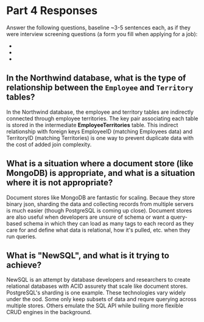 # Part 4 Responses

Answer the following questions, baseline ~3-5 sentences each, as if they were
interview screening questions (a form you fill when applying for a job):

-
-
-

## In the Northwind database, what is the type of relationship between the `Employee` and `Territory` tables?

In the Northwind database, the employee and territory tables are indirectly connected through employee territories.  The key pair associating each table is stored in the intermediate **EmployeeTerritories** table.  This indirect relationship with foreign keys EmployeeID (matching Employees data) and TerritoryID (matching Territories) is one way to prevent duplicate data with the cost of added join complexity.

## What is a situation where a document store (like MongoDB) is appropriate, and what is a situation where it is not appropriate?

Document stores like MongoDB are fantastic for scaling.  Becaue they store binary json, sharding the data and collecting records from multiple servers is much easier (though PostgreSQL is coming up close).  Document stores are also useful when developers are unsure of schema or want a query-based schema in which they can load as many tags to each record as they care for and define what data is relational, how it's pulled, etc. when they run queries.

## What is "NewSQL", and what is it trying to achieve?

NewSQL is an attempt by database developers and researchers to create relational databases with ACID assurety that scale like document stores.  PostgreSQL's sharding is one example.  These technologies vary widely under the ood.  Some only keep subsets of data and requre querying across multiple stores.  Others emulate the SQL API while builing more flexible CRUD engines in the background.

